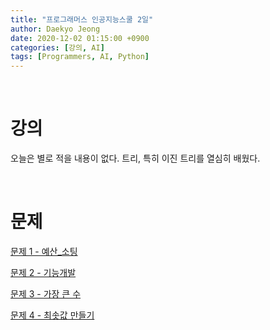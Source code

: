 ```yaml
---
title: "프로그래머스 인공지능스쿨 2일"
author: Daekyo Jeong
date: 2020-12-02 01:15:00 +0900
categories: [강의, AI]
tags: [Programmers, AI, Python]
---
```



<br/>

# 강의

오늘은 별로 적을 내용이 없다.
트리, 특히 이진 트리를 열심히 배웠다.

<br/>

# 문제

[문제 1 - 예산_소팅](/posts/Algorithm4/)   


[문제 2 - 기능개발](/posts/Algorithm5/)   


[문제 3 - 가장 큰 수](/posts/Algorithm6/)   


[문제 4 - 최솟값 만들기](/posts/Algorithm7/)

<br/>
